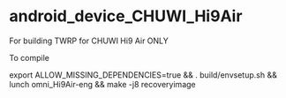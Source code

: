 # android_device_CHUWI_Hi9Air
For building TWRP for CHUWI Hi9 Air ONLY

To compile

export ALLOW_MISSING_DEPENDENCIES=true && . build/envsetup.sh && lunch omni_Hi9Air-eng && make -j8 recoveryimage
